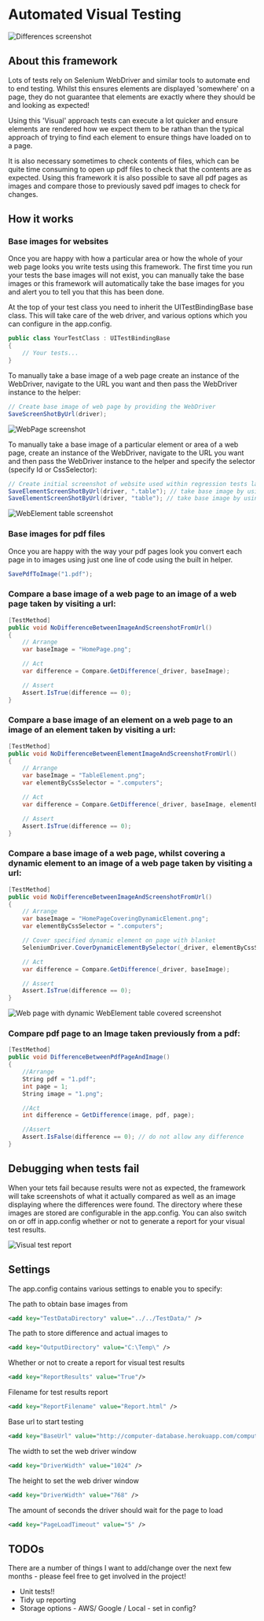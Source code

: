 # Automated Visual Testing

![Differences screenshot](https://github.com/vivrichards600/AutomatedVisualTesting/blob/master/AutomatedVisualTesting/TestData/diff.png "Chrome Differences Screenshot")

## About this framework

Lots of tests rely on Selenium WebDriver and similar tools to automate end to end testing. Whilst this ensures elements are displayed 'somewhere' on a page, they do not guarantee that elements are exactly where they should be and looking as expected! 

Using this 'Visual' approach tests can execute a lot quicker and ensure elements are rendered how we expect them to be rathan than the typical approach of trying to find each element to ensure things have loaded on to a page.

It is also necessary sometimes to check contents of files, which can be quite time consuming to open up pdf files to check that the contents are as expected. Using this framework it is also possible to save all pdf pages as images and compare those to previously saved pdf images to check for changes.

## How it works 

### Base images for websites
Once you are happy with how a particular area or how the whole of your web page looks you write tests using this framework. The first time you run your tests the base images will not exist, you can manually take the base images or this framework will automatically take the base images for you and alert you to tell you that this has been done.

At the top of your test class you need to inherit the UITestBindingBase base class. This will take care of the web driver, and various options which you can configure in the app.config.
 
``` c#
public class YourTestClass : UITestBindingBase
{
	// Your tests...
}
```

To manually take a base image of a web page create an instance of the WebDriver, navigate to the URL you want and then pass the WebDriver instance to the helper:

``` c#
// Create base image of web page by providing the WebDriver
SaveScreenShotByUrl(driver);
```


![WebPage screenshot](https://github.com/vivrichards600/AutomatedVisualTesting/blob/master/AutomatedVisualTesting/TestData/HomePage.png "Web Page Screenshot")

To manually take a base image of a particular element or area of a web page, create an instance of the WebDriver, navigate to the URL you want and then pass the WebDriver instance to the helper and specify the selector (specify Id or CssSelector):
``` c#
// Create initial screenshot of website used within regression tests later on
SaveElementScreenShotByUrl(driver, ".table"); // take base image by using css selector
SaveElementScreenShotByUrl(driver, "table"); // take base image by using ID selector
```

![WebElement table screenshot](https://github.com/vivrichards600/AutomatedVisualTesting/blob/master/AutomatedVisualTesting/TestData/TableElement.png "Element Screenshot")

### Base images for pdf files
Once you are happy with the way your pdf pages look you convert each page in to images using just one line of code using the built in helper. 

``` c#
SavePdfToImage("1.pdf");
```

### Compare a base image of a web page to an image of a web page taken by visiting a url:

``` c#
[TestMethod]
public void NoDifferenceBetweenImageAndScreenshotFromUrl()
{
	// Arrange
	var baseImage = "HomePage.png";

	// Act
	var difference = Compare.GetDifference(_driver, baseImage);

	// Assert
	Assert.IsTrue(difference == 0);
}
```

### Compare a base image of an element on a web page to an image of an element taken by visiting a url:

``` c#
[TestMethod]
public void NoDifferenceBetweenElementImageAndScreenshotFromUrl()
{
	// Arrange
	var baseImage = "TableElement.png";
	var elementByCssSelector = ".computers";

	// Act
	var difference = Compare.GetDifference(_driver, baseImage, elementByCssSelector);

	// Assert
	Assert.IsTrue(difference == 0);
}
```

### Compare a base image of a web page, whilst covering a dynamic element to an image of a web page taken by visiting a url:

``` c#
[TestMethod]
public void NoDifferenceBetweenImageAndScreenshotFromUrl()
{
	// Arrange
	var baseImage = "HomePageCoveringDynamicElement.png";
	var elementByCssSelector = ".computers";

	// Cover specified dynamic element on page with blanket
	SeleniumDriver.CoverDynamicElementBySelector(_driver, elementByCssSelector);

	// Act
	var difference = Compare.GetDifference(_driver, baseImage);

	// Assert
	Assert.IsTrue(difference == 0);
}
```

![Web page with dynamic WebElement table covered screenshot](https://github.com/vivrichards600/AutomatedVisualTesting/blob/master/AutomatedVisualTesting/TestData/HomePageCoveringDynamicElement.png "Element Screenshot")

### Compare pdf page to an Image taken previously from a pdf:

``` c#
[TestMethod]
public void DifferenceBetweenPdfPageAndImage()
{
	//Arrange
	String pdf = "1.pdf";
	int page = 1;
	String image = "1.png";

	//Act
	int difference = GetDifference(image, pdf, page);

	//Assert
	Assert.IsFalse(difference == 0); // do not allow any difference
}
```
## Debugging when tests fail

When your tets fail because results were not as expected, the framework will take screenshots of what it actually compared as well as an image displaying where the differences were found. The directory where these images are stored are configurable in the app.config. You can also switch on or off in app.config whether or not to generate a report for your visual test results.

![Visual test report](https://github.com/vivrichards600/AutomatedVisualTesting/blob/master/AutomatedVisualTesting/TestData/ReportScreenshot.png "Report Screenshot")

## Settings
The app.config contains various settings to enable you to specify:


The path to obtain base images from
``` xml
<add key="TestDataDirectory" value="../../TestData/" />
```

The path to store difference and actual images to
``` xml
<add key="OutputDirectory" value="C:\Temp\" /> 
```

Whether or not to create a report for visual test results
``` xml
<add key="ReportResults" value="True"/> 
```

Filename for test results report
``` xml
<add key="ReportFilename" value="Report.html" />
```

Base url to start testing
``` xml
<add key="BaseUrl" value="http://computer-database.herokuapp.com/computers" />
```

The width to set the web driver window
``` xml
<add key="DriverWidth" value="1024" /> 
```

The height to set the web driver window
``` xml
<add key="DriverWidth" value="768" /> 
```

The amount of seconds the driver should wait for the page to load
``` xml
<add key="PageLoadTimeout" value="5" />
```

## TODOs
There are a number of things I want to add/change over the next few months - please feel free to get involved in the project!

* Unit tests!!
* Tidy up reporting
* Storage options - AWS/ Google / Local - set in config?

   